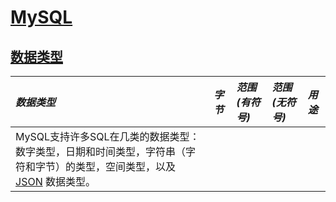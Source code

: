 # [MySQL](https://github.com/Summer-Felix/Database/blob/master/MySQL/MySQL-Readme.md) #

## [数据类型](https://dev.mysql.com/doc/refman/5.7/en/data-types.html) ##

| ***数据类型*** | ***字节*** | ***范围(有符号)*** | ***范围(无符号)*** | ***用途*** |
| :------ | :------ | :------ | :------ | :------ |
| MySQL支持许多SQL在几类的数据类型：数字类型，日期和时间类型，字符串（字符和字节）的类型，空间类型，以及 [JSON](https://dev.mysql.com/doc/refman/5.7/en/json.html) 数据类型。|
